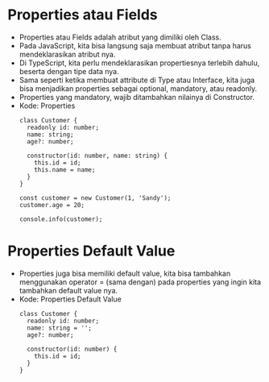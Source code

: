 # Properties atau Fields
* Properties atau Fields adalah atribut yang dimiliki oleh Class.
* Pada JavaScript, kita bisa langsung saja membuat atribut tanpa harus mendeklarasikan atribut nya.
* Di TypeScript, kita perlu mendeklarasikan propertiesnya terlebih dahulu, beserta dengan tipe data nya.
* Sama seperti ketika membuat attribute di Type atau Interface, kita juga bisa menjadikan properties sebagai optional, mandatory, atau readonly.
* Properties yang mandatory, wajib ditambahkan nilainya di Constructor.
* Kode: Properties
  ```TSX
  class Customer {
    readonly id: number;
    name: string;
    age?: number;

    constructor(id: number, name: string) {
      this.id = id;
      this.name = name;
    }
  }

  const customer = new Customer(1, 'Sandy');
  customer.age = 20;

  console.info(customer);
  ```

# Properties Default Value
* Properties juga bisa memiliki default value, kita bisa tambahkan menggunakan operator = (sama dengan) pada properties yang ingin kita tambahkan default value nya.
* Kode: Properties Default Value
  ```TSX
  class Customer {
    readonly id: number;
    name: string = '';
    age?: number;

    constructor(id: number) {
      this.id = id;
    }
  }
  ```
